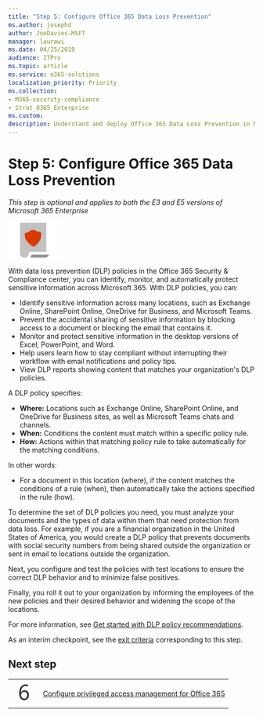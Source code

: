 ```yaml
---
title: "Step 5: Configure Office 365 Data Loss Prevention"
ms.author: josephd
author: JoeDavies-MSFT
manager: laurawi
ms.date: 04/25/2019
audience: ITPro
ms.topic: article
ms.service: o365-solutions
localization_priority: Priority
ms.collection: 
- M365-security-compliance
- Strat_O365_Enterprise
ms.custom:
description: Understand and deploy Office 365 Data Loss Prevention in Microsoft 365.
---
```


# Step 5: Configure Office 365 Data Loss Prevention

*This step is optional and applies to both the E3 and E5 versions of Microsoft 365 Enterprise*

![](./media/deploy-foundation-infrastructure/infoprotection_icon-small.png)

With data loss prevention (DLP) policies in the Office 365 Security & Compliance center, you can identify, monitor, and automatically protect sensitive information across Microsoft 365. With DLP policies, you can:

- Identify sensitive information across many locations, such as Exchange Online, SharePoint Online, OneDrive for Business, and Microsoft Teams.
- Prevent the accidental sharing of sensitive information by blocking access to a document or blocking the email that contains it.
- Monitor and protect sensitive information in the desktop versions of Excel, PowerPoint, and Word.
- Help users learn how to stay compliant without interrupting their workflow with email notifications and policy tips. 
- View DLP reports showing content that matches your organization's DLP policies.

A DLP policy specifies:

- **Where:** Locations such as Exchange Online, SharePoint Online, and OneDrive for Business sites, as well as Microsoft Teams chats and channels.
- **When:** Conditions the content must match within a specific policy rule.
- **How:** Actions within that matching policy rule to take automatically for the matching conditions.

In other words:

- For a document in this location (where), if the content matches the conditions of a rule (when), then automatically take the actions specified in the rule (how).

To determine the set of DLP policies you need, you must analyze your documents and the types of data within them that need protection from data loss. For example, if you are a financial organization in the United States of America, you would create a DLP policy that prevents documents with social security numbers from being shared outside the organization or sent in email to locations outside the organization.

Next, you configure and test the policies with test locations to ensure the correct DLP behavior and to minimize false positives.

Finally, you roll it out to your organization by informing the employees of the new policies and their desired behavior and widening the scope of the locations.

For more information, see [Get started with DLP policy recommendations](https://docs.microsoft.com/office365/securitycompliance/get-started-with-dlp-policy-recommendations).

As an interim checkpoint, see the [exit criteria](infoprotect-exit-criteria.md#crit-infoprotect-step5) corresponding to this step.

## Next step


|||
|:-------|:-----|
|![](./media/stepnumbers/Step6.png)|[Configure privileged access management for Office 365](infoprotect-configure-privileged-access-management.md)|


